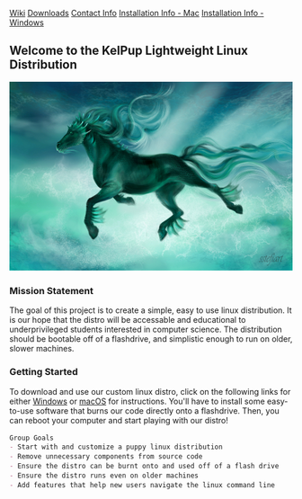 [Wiki](../Wiki/wiki.md)   [Downloads](../Instructions/Releases.md)    [Contact Info](../Contact/contact.md)   [Installation Info - Mac](../Instructions/MacDownload.md)     [Installation Info - Windows](../Instructions/WindowsDownload.md)

## Welcome to the KelPup Lightweight Linux Distribution

<img src="kelpie-1000.jpeg" alt="hi" class="inline"/>

### Mission Statement

The goal of this project is to create a simple, easy to use linux distribution. It is our hope that the distro will be accessable and educational to underprivileged students interested in computer science. The distribution should be bootable off of a flashdrive, and simplistic enough to run on older, slower machines. 

### Getting Started

To download and use our custom linux distro, click on the following links for either [Windows](../Instructions/WindowsDownload.md) or [macOS](../Instructions/MacDownload.md) for instructions. You'll have to install some easy-to-use software that burns our code directly onto a flashdrive. Then, you can reboot your computer and start playing with our distro!

```markdown
Group Goals
- Start with and customize a puppy linux distribution
- Remove unnecessary components from source code
- Ensure the distro can be burnt onto and used off of a flash drive
- Ensure the distro runs even on older machines 
- Add features that help new users navigate the linux command line
```
